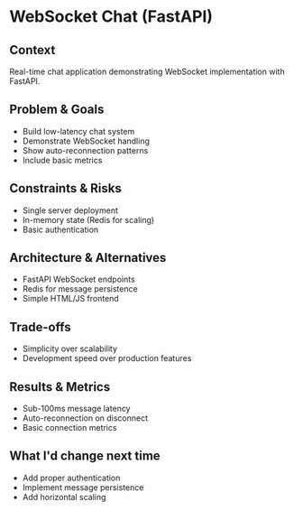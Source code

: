 # WebSocket Chat (FastAPI)

## Context

Real-time chat application demonstrating WebSocket implementation with FastAPI.

## Problem & Goals

- Build low-latency chat system
- Demonstrate WebSocket handling
- Show auto-reconnection patterns
- Include basic metrics

## Constraints & Risks

- Single server deployment
- In-memory state (Redis for scaling)
- Basic authentication

## Architecture & Alternatives

- FastAPI WebSocket endpoints
- Redis for message persistence
- Simple HTML/JS frontend

## Trade-offs

- Simplicity over scalability
- Development speed over production features

## Results & Metrics

- Sub-100ms message latency
- Auto-reconnection on disconnect
- Basic connection metrics

## What I'd change next time

- Add proper authentication
- Implement message persistence
- Add horizontal scaling